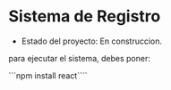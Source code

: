 <h1>Sistema de Registro</h1>

- Estado del proyecto: En construccion.

para ejecutar el sistema, debes poner:

```npm install react````
